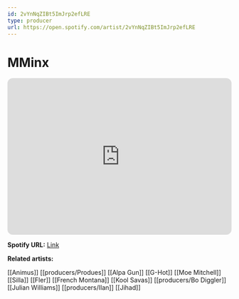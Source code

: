 ```yaml
---
id: 2vYnNqZIBt5ImJrp2efLRE
type: producer
url: https://open.spotify.com/artist/2vYnNqZIBt5ImJrp2efLRE
---
```

# MMinx

<iframe style="border-radius:12px" src="https://open.spotify.com/embed/artist/2vYnNqZIBt5ImJrp2efLRE" width="100%" height="352" frameBorder="0" allowfullscreen="" allow="autoplay; clipboard-write; encrypted-media; fullscreen; picture-in-picture" loading="lazy"></iframe>

**Spotify URL:** [Link](https://open.spotify.com/artist/2vYnNqZIBt5ImJrp2efLRE)

**Related artists:**

[[Animus]]
[[producers/Produes]]
[[Alpa Gun]]
[[G-Hot]]
[[Moe Mitchell]]
[[Silla]]
[[Fler]]
[[French Montana]]
[[Kool Savas]]
[[producers/Bo Diggler]]
[[Julian Williams]]
[[producers/Ilan]]
[[Jihad]]
